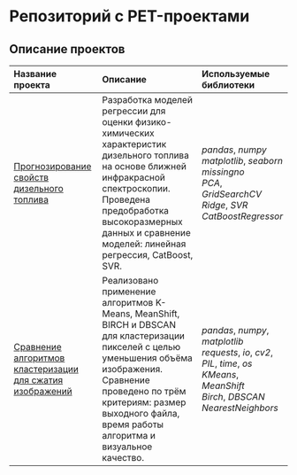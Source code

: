 # Репозиторий с PET-проектами

## Описание проектов 

| Название проекта | Описание | Используемые библиотеки | 
| :---------------------- | :---------------------- | :---------------------- |
| [Прогнозирование свойств дизельного топлива](fuel_forecasting) | Разработка моделей регрессии для оценки физико-химических характеристик дизельного топлива на основе ближней инфракрасной спектроскопии. Проведена предобработка высокоразмерных данных и сравнение моделей: линейная регрессия, CatBoost, SVR. | *pandas*, *numpy*<br>*matplotlib*, *seaborn*<br>*missingno*<br>*PCA*, *GridSearchCV*<br>*Ridge*, *SVR*<br>*CatBoostRegressor* |
| [Сравнение алгоритмов кластеризации для сжатия изображений](picture_clustering) | Реализовано применение алгоритмов K-Means, MeanShift, BIRCH и DBSCAN для кластеризации пикселей с целью уменьшения объёма изображения. Сравнение проведено по трём критериям: размер выходного файла, время работы алгоритма и визуальное качество. | *pandas*, *numpy*, *matplotlib*<br>*requests*, *io*, *cv2*, *PIL*, *time*, *os*<br>*KMeans*, *MeanShift*<br>*Birch*, *DBSCAN*<br>*NearestNeighbors* |
